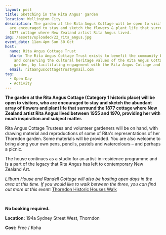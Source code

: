 ```yaml
---
layout: post
title: Sketching in the Rita Angus' garden
location: Wellington City
description: The garden at the Rita Angus Cottage will be open to visitors, who
  are encouraged to stay and sketch the flowers & plant life that surround the
  1877 cottage where New Zealand artist Rita Angus lived.
img: /assets/uploaded/22_rita_angus.jpg
event_date: 11am-4pm Sun 30 Oct
host:
  name: Rita Angus Cottage Trust
  blurb: The Rita Angus Cottage Trust exists to benefit the community by managing
    and conserving the cultural heritage values of the Rita Angus Cottage and
    garden, by facilitating engagement with the Rita Angus Cottage and garden.
  email: ritaanguscottagetrust@gmail.com
tag:
  - Open Day
  - Activity
---
```

**The garden at the Rita Angus Cottage (Category 1 historic place) will be open to visitors, who are encouraged to stay and sketch the abundant array of flowers and plant life that surround the 1877 cottage where New Zealand artist Rita Angus lived between 1955 and 1970, providing her with much inspiration and subject matter.**

Rita Angus Cottage Trustees and volunteer gardeners will be on hand, with drawing material and reproductions of some of Rita's representations of her Thorndon garden. Some materials will be provided. You are also welcome to bring along your own pens, pencils, pastels and watercolours – and perhaps a picnic.

The house continues as a studio for an artist-in-residence programme and is a part of the legacy that Rita Angus has left to contemporary New Zealand Art.

*Lilburn House and Randell Cottage will also be hosting open days in the area at this time. If you would like to walk between the three, you can find out more at this event:*
[Thorndon Historic Houses Walk](https://wellingtonheritageweek.co.nz/event/thorndon-historic-houses-walk/)

<br>

**No booking required.**

**Location:** 194a Sydney Street West, Thorndon

**Cost:** Free / Koha